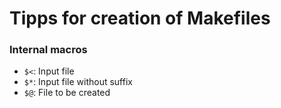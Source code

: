 # Tipps for creation of Makefiles


### Internal macros
* `$<`: Input file
* `$*`: Input file without suffix
* `$@`: File to be created




